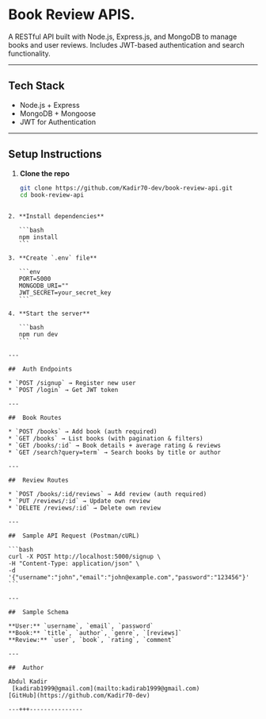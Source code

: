  #  Book Review APIS.                                                                                                                                                                                                                                            
              
  
                                                                                           

A RESTful API built with Node.js, Express.js, and MongoDB to manage books and user reviews. Includes JWT-based authentication and search functionality.

---

##  Tech Stack

- Node.js + Express
- MongoDB + Mongoose
- JWT for Authentication

---

##  Setup Instructions

1. **Clone the repo**
   ```bash
   git clone https://github.com/Kadir70-dev/book-review-api.git
   cd book-review-api
````

2. **Install dependencies**

   ```bash
   npm install
   ```

3. **Create `.env` file**

   ```env
   PORT=5000
   MONGODB_URI=""
   JWT_SECRET=your_secret_key
   ```

4. **Start the server**

   ```bash
   npm run dev
   ```

---

##  Auth Endpoints

* `POST /signup` → Register new user
* `POST /login` → Get JWT token

---

##  Book Routes

* `POST /books` → Add book (auth required)
* `GET /books` → List books (with pagination & filters)
* `GET /books/:id` → Book details + average rating & reviews
* `GET /search?query=term` → Search books by title or author

---

##  Review Routes

* `POST /books/:id/reviews` → Add review (auth required)
* `PUT /reviews/:id` → Update own review
* `DELETE /reviews/:id` → Delete own review

---

##  Sample API Request (Postman/cURL)

```bash
curl -X POST http://localhost:5000/signup \
-H "Content-Type: application/json" \
-d '{"username":"john","email":"john@example.com","password":"123456"}'
```

---

##  Sample Schema

**User:** `username`, `email`, `password`
**Book:** `title`, `author`, `genre`, `[reviews]`
**Review:** `user`, `book`, `rating`, `comment`

---

##  Author

Abdul Kadir
 [kadirab1999@gmail.com](mailto:kadirab1999@gmail.com)
[GitHub](https://github.com/Kadir70-dev)

---+++---------------

